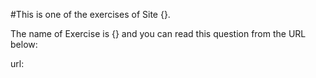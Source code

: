 #This is one of the exercises of Site {}.

The name of Exercise is {} and you can read this question from the URL below:

url: 